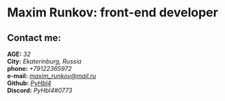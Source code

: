 # Maxim Runkov: front-end developer
## Contact me:
**AGE:** *32*  
**City:** *Ekaterinburg, Russia*  
**phone:** *+79122365972*  
**e-mail:** *maxim_runkov@mail.ru*  
**Github:** *[PyHbl4](https://github.com/PyHbl4)*  
**Discord:** *PyHbl4#0773*